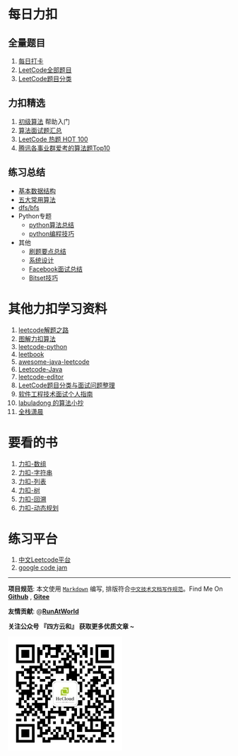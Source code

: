# 每日力扣 

## 全量题目
1. [每日打卡](每日打卡.md)
2. [LeetCode全部题目](LeetCode全部题目.md)
3. [LeetCode题目分类](LeetCode题目分类.md)


## 力扣精选
1. [初级算法](https://leetcode-cn.com/leetbook/read/top-interview-questions-easy/x2zsx1/) 帮助入门
2. [算法面试题汇总](https://leetcode-cn.com/leetbook/detail/top-interview-questions/)
3. [LeetCode 热题 HOT 100](https://leetcode-cn.com/problem-list/2cktkvj/)
4. [腾讯各事业群爱考的算法题Top10](https://leetcode-cn.com/circle/discuss/q1iaUL/)

## 练习总结

- [基本数据结构](algorithms/README.md)
- [五大常用算法](algorithms/五大常用算法.md)
- [dfs/bfs](algorithms/dfs_bfs.md)
- Python专题
  * [python算法总结](algorithms/python/python_summary.md)
  * [python编程技巧](algorithms/python/python_tips.md)
- 其他
  - [刷题要点总结](others/Attention.md)
  - [系统设计](others/arch_design.md)
  - [Facebook面试总结](others/Facebook.md)
  - [Bitset技巧](others/BitSet.md)



# 其他力扣学习资料

1. [leetcode解题之路](https://gitee.com/golong/leetcode)
2. [图解力扣算法](https://github.com/MisterBooo/LeetCodeAnimation)
3. [leetcode-python](https://github.com/shichao-an/leetcode-python)
4. [leetbook](https://github.com/hk029/leetbook)
5. [awesome-java-leetcode](https://github.com/Blankj/awesome-java-leetcode)
6. [Leetcode-Java](https://github.com/dingjikerbo/Leetcode-Java)
7. [leetcode-editor](https://github.com/shuzijun/leetcode-editor)
8. [LeetCode题目分类与面试问题整理](https://github.com/yuanguangxin/LeetCode)
9. [软件工程技术面试个人指南](https://github.com/kdn251/interviews)
10. [labuladong 的算法小抄](https://labuladong.gitee.io/algo/)
11. [全栈潇晨](https://xiaochen1024.com/)

# 要看的书

1. [力扣-数组](https://hecloud.hnbdata.cn/leetbook/ebook/array/leetcode-array.pdf)
2. [力扣-字符串](https://hecloud.hnbdata.cn/leetbook/ebook/array/leetcode-string.pdf)
3. [力扣-列表](https://hecloud.hnbdata.cn/leetbook/ebook/array/leetcode-list.pdf)
4. [力扣-树](https://hecloud.hnbdata.cn/leetbook/ebook/array/leetcode-tree.pdf)
5. [力扣-回溯](https://hecloud.hnbdata.cn/leetbook/ebook/array/leetcode-backtracking.pdf)
6. [力扣-动态规划](https://hecloud.hnbdata.cn/leetbook/ebook/array/leetcode-dp.pdf)


# 练习平台

1. [中文Leetcode平台](https://leetcode-cn.com/)
2. [google code jam](https://codingcompetitions.withgoogle.com/codejam)


----------------------------------------

**项目规范**: 本文使用 [`Markdown`](https://www.markdownguide.org/basic-syntax) 编写, 排版符合[`中文技术文档写作规范`](https://github.com/hbulpf/document-style-guide)。Find Me On [**Github**](https://github.com/hbulpf/LeetcodeEveryday) , [**Gitee**](https://gitee.com/sifangcloud/LeetcodeEveryday)

**友情贡献**: @[**RunAtWorld**](http://www.github.com/RunAtWorld)  &nbsp;  

**关注公众号 『四方云和』 获取更多优质文章 ~**

![sfyh_qrcode](sfyh_qrcode.jpg)
